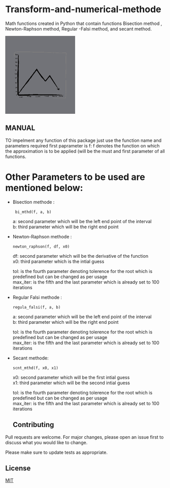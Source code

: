 # Transform-and-numerical-methode
Math functions created in Python  that contain functions  Bisection method , Newton-Raphson  method, Regular -Falsi method, and secant method.

<img src="./downsign-graph-ic.gif" >

## MANUAL

TO impelment any function of this package just use the function name and parameters required
first paprameter is f: f denotes the function on which the approximation is to be applied (will be the must and first parameter of all functions.

# Other Parameters to be used are mentioned below:

*  Bisection methode :
   
         
        bi_mthd(f, a, b)  
  
    a: second parameter which will be the left end point of the interval <br>
    b: third parameter which will be the right end point 

* Newton-Raphson methode :      
    ``` 
    newton_raphson(f, df, x0)
     ```
     
  
  df: second parameter which will be the derivative of the function<br>
  x0: third parameter which is the intial guess 

  tol: is the fourth parameter denoting tolerence for the root which is predefined but can be changed as per usage <br>
  max_iter: is the fifth and the last parameter which is already set to 100 iterations

* Regular Falsi methode :           
  
   ```
  regula_falsi(f, a, b)   
   ```
  
  a: second parameter which will be the left end point of the interval<br>
  b: third parameter which will be the right end point 

  tol: is the fourth parameter denoting tolerence for the root which is predefined but can be changed as per usage <br>
  max_iter: is the fifth and the last parameter which is already set to 100 iterations


* Secant methode:
   ```  
   scnt_mthd(f, x0, x1)
   ```
  
  x0: second parameter which will be the first intial guess<br>
  x1: third parameter which will be the second intial guess

  tol: is the fourth parameter denoting tolerence for the root which is predefined but can be changed as per usage <br>
  max_iter: is the fifth and the last parameter which is already set to 100 iterations
  
  ## Contributing

Pull requests are welcome. For major changes, please open an issue first
to discuss what you would like to change.

Please make sure to update tests as appropriate.

## License

[MIT](https://choosealicense.com/licenses/mit/)
